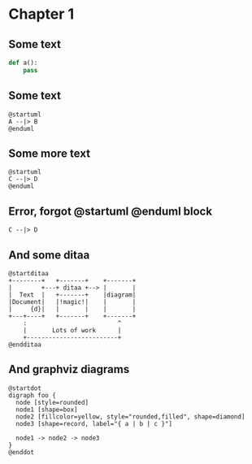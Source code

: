 # Chapter 1

## Some text
```python
def a():
    pass
```

## Some text

```plantuml
@startuml
A --|> B
@enduml
```

## Some more text

```plantuml
@startuml
C --|> D
@enduml
```

## Error, forgot @startuml @enduml block

```plantuml
C --|> D
```

## And some ditaa
```plantuml
@startditaa
+--------+   +-------+    +-------+
|        +---+ ditaa +--> |       |
|  Text  |   +-------+    |diagram|
|Document|   |!magic!|    |       |
|     {d}|   |       |    |       |
+---+----+   +-------+    +-------+
	:                         ^
	|       Lots of work      |
	+-------------------------+
@endditaa
```

## And graphviz diagrams
```plantuml
@startdot
digraph foo {
  node [style=rounded]
  node1 [shape=box]
  node2 [fillcolor=yellow, style="rounded,filled", shape=diamond]
  node3 [shape=record, label="{ a | b | c }"]

  node1 -> node2 -> node3
}
@enddot
```